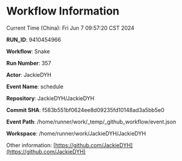 # Workflow Information

Current Time (China): Fri Jun  7 09:57:20 CST 2024  

**RUN_ID**: 9410454966  

**Workflow**: Snake  

**Run Number**: 357  

**Actor**: JackieDYH  

**Event Name**: schedule  

**Repository**: JackieDYH/JackieDYH  

**Commit SHA**: f583b551bf0624ee8d09235fd10148ad3a5bb5e0  

**Event Path**: /home/runner/work/_temp/_github_workflow/event.json  

**Workspace**: /home/runner/work/JackieDYH/JackieDYH  

Other information: [https://github.com/JackieDYH](https://github.com/JackieDYH)
